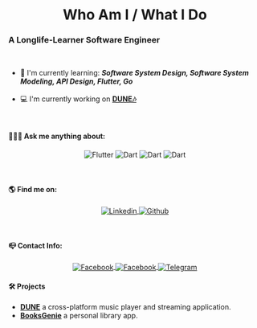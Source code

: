 <h1 align="center">
 Who Am I / What I Do
</h1>


### A Longlife-Learner Software Engineer


<br/>

- 🔎 I'm currently learning: <b><i>Software System Design, Software System Modeling, API Design, Flutter, Go </i></b>
<br/><br/>
- 💻 I'm currently working on <b>[DUNE🎶](https://github.com/DMouayad/DUNE)</b>
<br/>

#### 🙋🏻‍♂️ Ask me anything about:

<p align="center">

<picture>
    <source media="(prefers-color-scheme: dark)" srcset="https://img.shields.io/badge/Flutter-%2302569B.svg?&style=for-the-badge&logo=flutter&logoColor=white">
    <img align="center" alt="Flutter" src="https://img.shields.io/badge/Flutter-%2302569B.svg?&style=for-the-badge&logo=flutter&logoColor=white">
  </picture>
  <picture>
    <source media="(prefers-color-scheme: dark)" srcset="https://img.shields.io/badge/dart-%230175C2.svg?&style=for-the-badge&logo=dart&logoColor=white">
    <img align="center" alt="Dart" src="https://img.shields.io/badge/dart-%230175C2.svg?&style=for-the-badge&logo=dart&logoColor=white">
  </picture>
   <picture>
    <source media="(prefers-color-scheme: dark)" srcset="https://img.shields.io/badge/php-%23593d88.svg?&style=for-the-badge&logo=php&logoColor=white">
    <img align="center" alt="Dart" src="https://img.shields.io/badge/php-%23593d88.svg?&style=for-the-badge&logo=php&logoColor=white">
  </picture>
  <picture>
    <source media="(prefers-color-scheme: dark)" srcset="https://img.shields.io/badge/laravel-%23FF2D20.svg?&style=for-the-badge&logo=laravel&logoColor=white">
    <img align="center" alt="Dart" src="https://img.shields.io/badge/laravel-%23FF2D20.svg?&style=for-the-badge&logo=laravel&logoColor=white">
  </picture>
 </p>
<br/>

#### 🌎 Find me on:

  <p align="center">
 <a href="https://www.linkedin.com/in/mouayad-alhamwi-85bb9420b/" target="_blank">
  <picture>
    <source media="(prefers-color-scheme: dark)" srcset="https://img.shields.io/badge/Linkedin-%230D1117.svg?&style=for-the-badge&logo=Linkedin&logoColor=white">
    <img align="center" alt="Linkedin" src="https://img.shields.io/badge/Linkedin-%23ffffff.svg?&style=for-the-badge&logo=Linkedin&logoColor=black">
  </picture>
 </a>
 <a href="https://github.com/DMouayad" target="_blank">
  <picture>
    <source media="(prefers-color-scheme: dark)" srcset="https://img.shields.io/badge/GitHub-%230D1117?style=for-the-badge&logo=github&logoColor=white">
    <img align="center" alt="Github" src="https://img.shields.io/badge/GitHub-white?style=for-the-badge&logo=github&logoColor=black">
  </picture>
 </a>
  </p>
<br/>
  
 #### 📪 Contact Info: 
 
 <p align="center">
 <a href="mailto:mouayad.alhamwi.ma@gmail.com" target="_blank">
  <picture>
    <source media="(prefers-color-scheme: dark)" srcset="https://img.shields.io/badge/Email-%230D1117?style=for-the-badge&logo=Gmail&logoColor=white">
    <img align="center" alt="Facebook" src="https://img.shields.io/badge/Email-white?style=for-the-badge&logo=Gmail&logoColor=black">
  </picture>
 </a>
 <a href="https://www.facebook.com/moaiad.alham/" target="_blank">
  <picture>
    <source media="(prefers-color-scheme: dark)" srcset="https://img.shields.io/badge/Facebook-%230D1117?style=for-the-badge&logo=facebook&logoColor=white">
    <img align="center" alt="Facebook" src="https://img.shields.io/badge/Facebook-white?style=for-the-badge&logo=facebook&logoColor=black">
  </picture>
 </a>
 <a href="https://t.me/DDragon13" target="_blank">
  <picture>
    <source media="(prefers-color-scheme: dark)" srcset="https://img.shields.io/badge/Telegram-%230D1117?style=for-the-badge&logo=telegram&logoColor=white">
    <img align="center" alt="Telegram" src="https://img.shields.io/badge/Telegram-white?style=for-the-badge&logo=telegram&logoColor=black">
  </picture>
 </a>
</p>
  
#### 🛠 Projects

- **[DUNE](https://github.com/DMouayad/DUNE)** a cross-platform music player and streaming application.
- **[BooksGenie](https://github.com/DMouayad/BooksGenie)** a personal library app.
